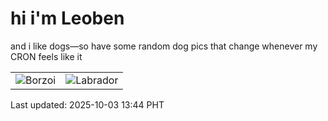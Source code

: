 # hi i'm Leoben

and i like dogs—so have some random dog pics that change whenever my CRON feels like it

|  |  |
|--------|----------|
| ![Borzoi](https://random-dog-vercel.vercel.app/api/random-borzoi?v=1759470297) | ![Labrador](https://random-dog-vercel.vercel.app/api/random-labrador?v=1759470297) |

Last updated: 2025-10-03 13:44 PHT
